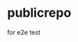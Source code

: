 # publicrepo
for e2e test







































































































































































































































































































































































































































































































































































































































































































































































































































































































































































































































































































































































































































































































































































































































































































































































































































































































































































































































































































































































































































































































































































































































































































































































































































































































































































































































































































































































































































































































































































































































































































































































































































































































































































































































































































































































































































































































































































































































































































































































































































































































































































































































































































































































































































































































































